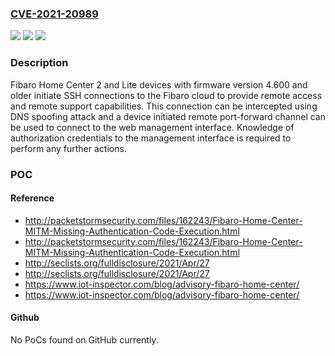 ### [CVE-2021-20989](https://cve.mitre.org/cgi-bin/cvename.cgi?name=CVE-2021-20989)
![](https://img.shields.io/static/v1?label=Product&message=Fibaro%20Home%20Center&color=blue)
![](https://img.shields.io/static/v1?label=Version&message=Home%20Center%202%3C%3D%204.600%20&color=brighgreen)
![](https://img.shields.io/static/v1?label=Vulnerability&message=CWE-295%20Improper%20Certificate%20Validation&color=brighgreen)

### Description

Fibaro Home Center 2 and Lite devices with firmware version 4.600 and older initiate SSH connections to the Fibaro cloud to provide remote access and remote support capabilities. This connection can be intercepted using DNS spoofing attack and a device initiated remote port-forward channel can be used to connect to the web management interface. Knowledge of authorization credentials to the management interface is required to perform any further actions.

### POC

#### Reference
- http://packetstormsecurity.com/files/162243/Fibaro-Home-Center-MITM-Missing-Authentication-Code-Execution.html
- http://packetstormsecurity.com/files/162243/Fibaro-Home-Center-MITM-Missing-Authentication-Code-Execution.html
- http://seclists.org/fulldisclosure/2021/Apr/27
- http://seclists.org/fulldisclosure/2021/Apr/27
- https://www.iot-inspector.com/blog/advisory-fibaro-home-center/
- https://www.iot-inspector.com/blog/advisory-fibaro-home-center/

#### Github
No PoCs found on GitHub currently.

